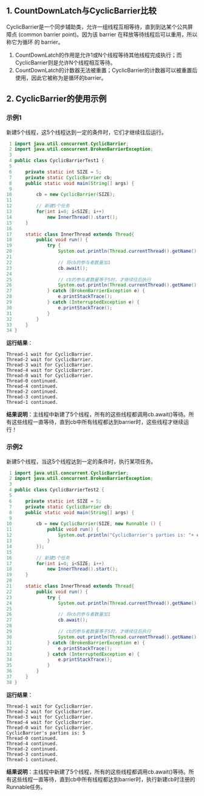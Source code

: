 ## 1. CountDownLatch与CyclicBarrier比较

CyclicBarrier是一个同步辅助类，允许一组线程互相等待，直到到达某个公共屏障点 (common barrier point)。因为该 barrier 在释放等待线程后可以重用，所以称它为循环 的 barrier。

1.  CountDownLatch的作用是允许1或N个线程等待其他线程完成执行；而CyclicBarrier则是允许N个线程相互等待。
2. CountDownLatch的计数器无法被重置；CyclicBarrier的计数器可以被重置后使用，因此它被称为是循环的barrier。



## 2. CyclicBarrier的使用示例

### 示例1
新建5个线程，这5个线程达到一定的条件时，它们才继续往后运行。

```java
 1 import java.util.concurrent.CyclicBarrier;
 2 import java.util.concurrent.BrokenBarrierException;
 3 
 4 public class CyclicBarrierTest1 {
 5 
 6     private static int SIZE = 5;
 7     private static CyclicBarrier cb;
 8     public static void main(String[] args) {
 9 
10         cb = new CyclicBarrier(SIZE);
11 
12         // 新建5个任务
13         for(int i=0; i<SIZE; i++)
14             new InnerThread().start();
15     }
16 
17     static class InnerThread extends Thread{
18         public void run() {
19             try {
20                 System.out.println(Thread.currentThread().getName() + " wait for CyclicBarrier.");
21 
22                 // 将cb的参与者数量加1
23                 cb.await();
24 
25                 // cb的参与者数量等于5时，才继续往后执行
26                 System.out.println(Thread.currentThread().getName() + " continued.");
27             } catch (BrokenBarrierException e) {
28                 e.printStackTrace();
29             } catch (InterruptedException e) {
30                 e.printStackTrace();
31             }
32         }
33     }
34 }
```

**运行结果**：

```
Thread-1 wait for CyclicBarrier.
Thread-2 wait for CyclicBarrier.
Thread-3 wait for CyclicBarrier.
Thread-4 wait for CyclicBarrier.
Thread-0 wait for CyclicBarrier.
Thread-0 continued.
Thread-4 continued.
Thread-2 continued.
Thread-3 continued.
Thread-1 continued.
```

**结果说明**：主线程中新建了5个线程，所有的这些线程都调用cb.await()等待。所有这些线程一直等待，直到cb中所有线程都达到barrier时，这些线程才继续运行！

 

### 示例2

新建5个线程，当这5个线程达到一定的条件时，执行某项任务。

```java
 1 import java.util.concurrent.CyclicBarrier;
 2 import java.util.concurrent.BrokenBarrierException;
 3 
 4 public class CyclicBarrierTest2 {
 5 
 6     private static int SIZE = 5;
 7     private static CyclicBarrier cb;
 8     public static void main(String[] args) {
 9 
10         cb = new CyclicBarrier(SIZE, new Runnable () {
11             public void run() {
12                 System.out.println("CyclicBarrier's parties is: "+ cb.getParties());
13             }
14         });
15 
16         // 新建5个任务
17         for(int i=0; i<SIZE; i++)
18             new InnerThread().start();
19     }
20 
21     static class InnerThread extends Thread{
22         public void run() {
23             try {
24                 System.out.println(Thread.currentThread().getName() + " wait for CyclicBarrier.");
25 
26                 // 将cb的参与者数量加1
27                 cb.await();
28 
29                 // cb的参与者数量等于5时，才继续往后执行
30                 System.out.println(Thread.currentThread().getName() + " continued.");
31             } catch (BrokenBarrierException e) {
32                 e.printStackTrace();
33             } catch (InterruptedException e) {
34                 e.printStackTrace();
35             }
36         }
37     }
38 }
```



**运行结果**：

```
Thread-1 wait for CyclicBarrier.
Thread-2 wait for CyclicBarrier.
Thread-3 wait for CyclicBarrier.
Thread-4 wait for CyclicBarrier.
Thread-0 wait for CyclicBarrier.
CyclicBarrier's parties is: 5
Thread-0 continued.
Thread-4 continued.
Thread-2 continued.
Thread-3 continued.
Thread-1 continued.
```



**结果说明**：主线程中新建了5个线程，所有的这些线程都调用cb.await()等待。所有这些线程一直等待，直到cb中所有线程都达到barrier时，执行新建cb时注册的Runnable任务。